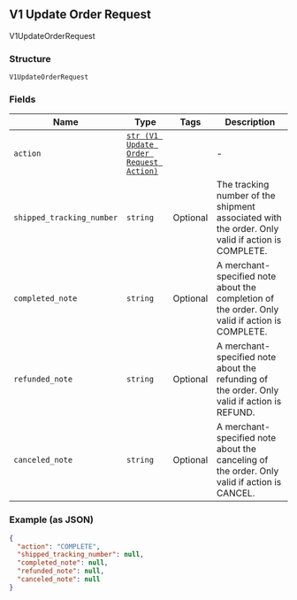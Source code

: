 ## V1 Update Order Request

V1UpdateOrderRequest

### Structure

`V1UpdateOrderRequest`

### Fields

| Name | Type | Tags | Description |
|  --- | --- | --- | --- |
| `action` | [`str (V1 Update Order Request Action)`](/doc/models/v1-update-order-request-action.md) |  | - |
| `shipped_tracking_number` | `string` | Optional | The tracking number of the shipment associated with the order. Only valid if action is COMPLETE. |
| `completed_note` | `string` | Optional | A merchant-specified note about the completion of the order. Only valid if action is COMPLETE. |
| `refunded_note` | `string` | Optional | A merchant-specified note about the refunding of the order. Only valid if action is REFUND. |
| `canceled_note` | `string` | Optional | A merchant-specified note about the canceling of the order. Only valid if action is CANCEL. |

### Example (as JSON)

```json
{
  "action": "COMPLETE",
  "shipped_tracking_number": null,
  "completed_note": null,
  "refunded_note": null,
  "canceled_note": null
}
```

